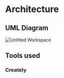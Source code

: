 # Architecture
## UML Diagram


![Untitled Workspace](https://user-images.githubusercontent.com/56690808/114265864-cb8b7280-9a10-11eb-9e50-04cca01e7577.png)

## Tools used 
### Creately

